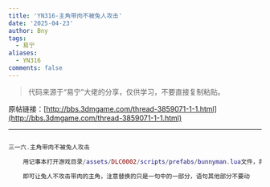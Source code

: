 ```yaml
---
title: 'YN316-主角带肉不被兔人攻击'
date: '2025-04-23'
author: Bny
tags:
  - 易宁
aliases:
  - YN316
comments: false
---
```


> 代码来源于“易宁”大佬的分享，仅供学习，不要直接复制粘贴。

原帖链接：[http://bbs.3dmgame.com/thread-3859071-1-1.html](http://bbs.3dmgame.com/thread-3859071-1-1.html)

---

```lua  

三一六.主角带肉不被兔人攻击	用记事本打开游戏目录/assets/DLC0002/scripts/prefabs/bunnyman.lua文件，将if guy:HasTag("player")替换为if guy:HasTag("monster")	即可让兔人不攻击带肉的主角，注意替换的只是一句中的一部分，语句其他部分不要动

```  

